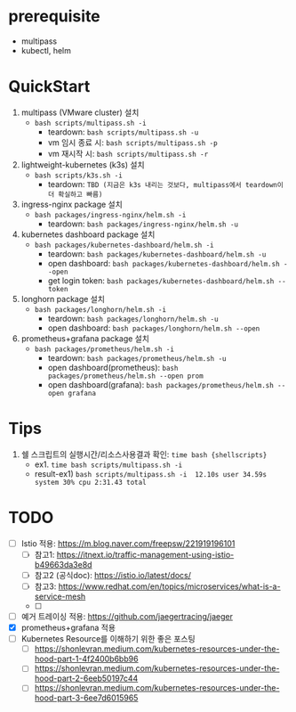 
# prerequisite
- multipass
- kubectl, helm

# QuickStart

1. multipass (VMware cluster) 설치
   - `bash scripts/multipass.sh -i`
     - teardown: `bash scripts/multipass.sh -u`
     - vm 임시 종료 시: `bash scripts/multipass.sh -p`
     - vm 재시작 시: `bash scripts/multipass.sh -r`
2. lightweight-kubernetes (k3s) 설치
   - `bash scripts/k3s.sh -i`
     - teardown: `TBD (지금은 k3s 내리는 것보다, multipass에서 teardown이 더 확실하고 빠름)`
3. ingress-nginx package 설치
   - `bash packages/ingress-nginx/helm.sh -i`
     - teardown: `bash packages/ingress-nginx/helm.sh -u`
4. kubernetes dashboard package 설치
   - `bash packages/kubernetes-dashboard/helm.sh -i`
     - teardown: `bash packages/kubernetes-dashboard/helm.sh -u`
     - open dashboard: `bash packages/kubernetes-dashboard/helm.sh --open`
     - get login token: `bash packages/kubernetes-dashboard/helm.sh --token`
5. longhorn package 설치
   - `bash packages/longhorn/helm.sh -i`
     - teardown: `bash packages/longhorn/helm.sh -u`
     - open dashboard: `bash packages/longhorn/helm.sh --open`
6. prometheus+grafana package 설치
   - `bash packages/prometheus/helm.sh -i`
     - teardown: `bash packages/prometheus/helm.sh -u`
     - open dashboard(prometheus): `bash packages/prometheus/helm.sh --open prom`
     - open dashboard(grafana): `bash packages/prometheus/helm.sh --open grafana`


# Tips

1. 쉘 스크립트의 실행시간/리소스사용결과 확인: `time bash {shellscripts}`
   - ex1. `time bash scripts/multipass.sh -i`
   - result-ex1) `bash scripts/multipass.sh -i  12.10s user 34.59s system 30% cpu 2:31.43 total`


# TODO
- [ ] Istio 적용: https://m.blog.naver.com/freepsw/221919196101 
  - [ ] 참고1: https://itnext.io/traffic-management-using-istio-b49663da3e8d
  - [ ] 참고2 (공식doc): https://istio.io/latest/docs/
  - [ ] 참고3: https://www.redhat.com/en/topics/microservices/what-is-a-service-mesh
  - [ ] 
- [ ] 예거 트레이싱 적용: https://github.com/jaegertracing/jaeger
- [x] prometheus+grafana 적용
- [ ] Kubernetes Resource를 이해하기 위한 좋은 포스팅
  - [ ] https://shonlevran.medium.com/kubernetes-resources-under-the-hood-part-1-4f2400b6bb96
  - [ ] https://shonlevran.medium.com/kubernetes-resources-under-the-hood-part-2-6eeb50197c44
  - [ ] https://shonlevran.medium.com/kubernetes-resources-under-the-hood-part-3-6ee7d6015965